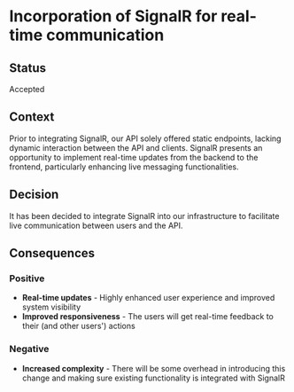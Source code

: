 # Incorporation of SignalR for real-time communication

## Status
Accepted

## Context
Prior to integrating SignalR, our API solely offered static endpoints, lacking dynamic interaction between the API and clients. SignalR presents an opportunity to implement real-time updates from the backend to the frontend, particularly enhancing live messaging functionalities.

## Decision
It has been decided to integrate SignalR into our infrastructure to facilitate live communication between users and the API.

## Consequences

### Positive
- **Real-time updates** - Highly enhanced user experience and improved system visibility
- **Improved responsiveness** - The users will get real-time feedback to their (and other users') actions

### Negative
- **Increased complexity** - There will be some overhead in introducing this change and making sure existing functionality is integrated with SignalR
